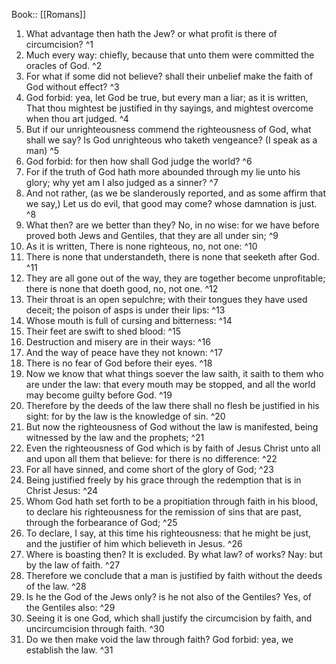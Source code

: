  Book:: [[Romans]]
 1. What advantage then hath the Jew? or what profit is there of circumcision? ^1
 2. Much every way: chiefly, because that unto them were committed the oracles of God. ^2
 3. For what if some did not believe? shall their unbelief make the faith of God without effect? ^3
 4. God forbid: yea, let God be true, but every man a liar; as it is written, That thou mightest be justified in thy sayings, and mightest overcome when thou art judged. ^4
 5. But if our unrighteousness commend the righteousness of God, what shall we say? Is God unrighteous who taketh vengeance? (I speak as a man) ^5
 6. God forbid: for then how shall God judge the world? ^6
 7. For if the truth of God hath more abounded through my lie unto his glory; why yet am I also judged as a sinner? ^7
 8. And not rather, (as we be slanderously reported, and as some affirm that we say,) Let us do evil, that good may come? whose damnation is just. ^8
 9. What then? are we better than they? No, in no wise: for we have before proved both Jews and Gentiles, that they are all under sin; ^9
 10. As it is written, There is none righteous, no, not one: ^10
 11. There is none that understandeth, there is none that seeketh after God. ^11
 12. They are all gone out of the way, they are together become unprofitable; there is none that doeth good, no, not one. ^12
 13. Their throat is an open sepulchre; with their tongues they have used deceit; the poison of asps is under their lips: ^13
 14. Whose mouth is full of cursing and bitterness: ^14
 15. Their feet are swift to shed blood: ^15
 16. Destruction and misery are in their ways: ^16
 17. And the way of peace have they not known: ^17
 18. There is no fear of God before their eyes. ^18
 19. Now we know that what things soever the law saith, it saith to them who are under the law: that every mouth may be stopped, and all the world may become guilty before God. ^19
 20. Therefore by the deeds of the law there shall no flesh be justified in his sight: for by the law is the knowledge of sin. ^20
 21. But now the righteousness of God without the law is manifested, being witnessed by the law and the prophets; ^21
 22. Even the righteousness of God which is by faith of Jesus Christ unto all and upon all them that believe: for there is no difference: ^22
 23. For all have sinned, and come short of the glory of God; ^23
 24. Being justified freely by his grace through the redemption that is in Christ Jesus: ^24
 25. Whom God hath set forth to be a propitiation through faith in his blood, to declare his righteousness for the remission of sins that are past, through the forbearance of God; ^25
 26. To declare, I say, at this time his righteousness: that he might be just, and the justifier of him which believeth in Jesus. ^26
 27. Where is boasting then? It is excluded. By what law? of works? Nay: but by the law of faith. ^27
 28. Therefore we conclude that a man is justified by faith without the deeds of the law. ^28
 29. Is he the God of the Jews only? is he not also of the Gentiles? Yes, of the Gentiles also: ^29
 30. Seeing it is one God, which shall justify the circumcision by faith, and uncircumcision through faith. ^30
 31. Do we then make void the law through faith? God forbid: yea, we establish the law. ^31

